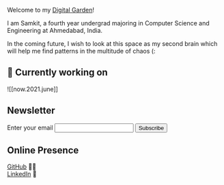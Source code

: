 
Welcome to my [Digital Garden](https://joelhooks.com/digital-garden "What is a Digital Garden?")!

I am Samkit, a fourth year undergrad majoring in Computer Science and Engineering at Ahmedabad, India.

In the coming future, I wish to look at this space as my second brain which will help me find patterns in the multitude of chaos (:

## 🧠 Currently working on

![[now.2021.june]]

## Newsletter

<form
  action="https://buttondown.email/api/emails/embed-subscribe/samkit"
  method="post"
  target="popupwindow"
  onsubmit="window.open('https://buttondown.email/samkit', 'popupwindow')"
  class="embeddable-buttondown-form">
  <label for="bd-email">Enter your email</label>
  <input type="email" name="email" id="bd-email" />
  <input type="hidden" value="1" name="embed" />
  <input type="submit" value="Subscribe" />
</form>

## Online Presence

[GitHub](https://github.com/samkitk) 👨‍💻  
[LinkedIn](https://linkedin.com/in/samkitk) 🤵  
